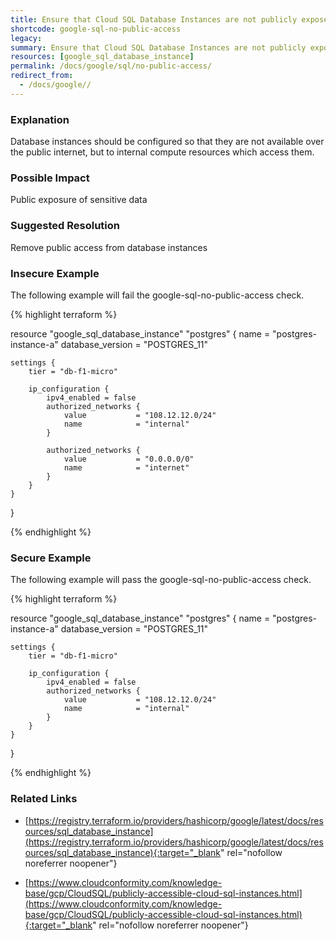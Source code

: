 ```yaml
---
title: Ensure that Cloud SQL Database Instances are not publicly exposed
shortcode: google-sql-no-public-access
legacy: 
summary: Ensure that Cloud SQL Database Instances are not publicly exposed 
resources: [google_sql_database_instance] 
permalink: /docs/google/sql/no-public-access/
redirect_from: 
  - /docs/google//
---
```


### Explanation

Database instances should be configured so that they are not available over the public internet, but to internal compute resources which access them.

### Possible Impact
Public exposure of sensitive data

### Suggested Resolution
Remove public access from database instances


### Insecure Example

The following example will fail the google-sql-no-public-access check.

{% highlight terraform %}

resource "google_sql_database_instance" "postgres" {
	name             = "postgres-instance-a"
	database_version = "POSTGRES_11"
	
	settings {
		tier = "db-f1-micro"
	
		ip_configuration {
			ipv4_enabled = false
			authorized_networks {
				value           = "108.12.12.0/24"
				name            = "internal"
			}
	
			authorized_networks {
				value           = "0.0.0.0/0"
				name            = "internet"
			}
		}
	}
}
			
{% endhighlight %}



### Secure Example

The following example will pass the google-sql-no-public-access check.

{% highlight terraform %}

resource "google_sql_database_instance" "postgres" {
	name             = "postgres-instance-a"
	database_version = "POSTGRES_11"
	
	settings {
		tier = "db-f1-micro"
	
		ip_configuration {
			ipv4_enabled = false
			authorized_networks {
				value           = "108.12.12.0/24"
				name            = "internal"
			}
		}
	}
}
			
{% endhighlight %}



### Related Links


- [https://registry.terraform.io/providers/hashicorp/google/latest/docs/resources/sql_database_instance](https://registry.terraform.io/providers/hashicorp/google/latest/docs/resources/sql_database_instance){:target="_blank" rel="nofollow noreferrer noopener"}

- [https://www.cloudconformity.com/knowledge-base/gcp/CloudSQL/publicly-accessible-cloud-sql-instances.html](https://www.cloudconformity.com/knowledge-base/gcp/CloudSQL/publicly-accessible-cloud-sql-instances.html){:target="_blank" rel="nofollow noreferrer noopener"}


